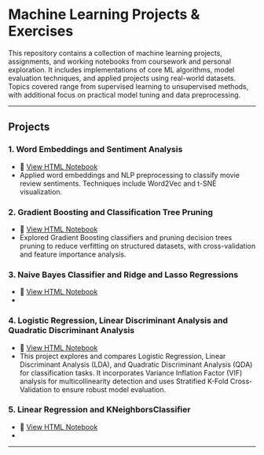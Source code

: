# Machine Learning Projects & Exercises

This repository contains a collection of machine learning projects, assignments, and working notebooks from coursework and personal exploration. It includes implementations of core ML algorithms, model evaluation techniques, and applied projects using real-world datasets. Topics covered range from supervised learning to unsupervised methods, with additional focus on practical model tuning and data preprocessing.

---

## Projects

### 1. Word Embeddings and Sentiment Analysis
- 📄 [View HTML Notebook](./Word%20Embeddings%20and%20Sentiment%20Analysis.html)
- Applied word embeddings and NLP preprocessing to classify movie review sentiments. Techniques include Word2Vec and t-SNE visualization.

### 2. Gradient Boosting and Classification Tree Pruning
- 📄 [View HTML Notebook](./Gradient%20Boosting%20and%20Classification%20Tree%20Pruning.html)
- Explored Gradient Boosting classifiers and pruning decision trees pruning to reduce verfitting on structured datasets, with cross-validation and feature importance analysis.

### 3. Naive Bayes Classifier and Ridge and Lasso Regressions
- 📄 [View HTML Notebook](./Naive%20Bayes%20Classifier%20and%20Ridge%20and%20Lasso%20Regressions.html)
- 

### 4. Logistic Regression, Linear Discriminant Analysis and Quadratic Discriminant Analysis
- 📄 [View HTML Notebook](./Logistic%20Regression%2C%20Linear%20Discriminant%20Analysis%20and%20Quadratic%20Discriminant%20Analysis.html)
- This project explores and compares Logistic Regression, Linear Discriminant Analysis (LDA), and Quadratic Discriminant Analysis (QDA) for classification tasks. It incorporates Variance Inflation Factor (VIF) analysis for multicollinearity detection and uses Stratified K-Fold Cross-Validation to ensure robust model evaluation.

### 5. Linear Regression and KNeighborsClassifier
- 📄 [View HTML Notebook](./Linear%20Regression%20and%20KNeighborsClassifier.html)
- 
  
---
